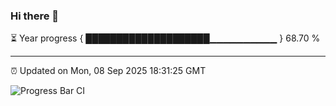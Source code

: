### Hi there 👋

⏳ Year progress { ████████████████████▁▁▁▁▁▁▁▁▁▁ } 68.70 %

---

⏰ Updated on Mon, 08 Sep 2025 18:31:25 GMT

![Progress Bar CI](https://github.com/liununu/liununu/workflows/Progress%20Bar%20CI/badge.svg)
